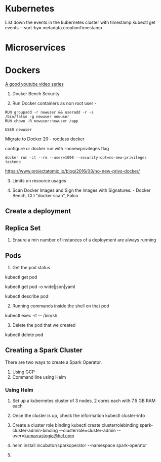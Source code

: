 # Kubernetes 

List down the events in the kubernetes cluster with timestamp
kubectl get events --sort-by=.metadata.creationTimestamp

# Microservices


# Dockers

[A good youtube video series](https://www.youtube.com/watch?v=_3NUI5vasPk&list=PLMPZQTftRCS8Pp4wiiUruly5ODScvAwcQ)

1. Docker Bench Security 

2. Run Docker containers as non root user - 
```
RUN groupadd -r newuser && useradd -r -s
/bin/false -g newuser newuser
RUN chown -R newuser:newuser /app

USER newuser
```

Migrate to Docker 20 - rootless docker

configure ur docker run with -nonewprivileges flag

```
docker run -it --rm --user=1000 --security-opt=no-new-privileges testnnp
```
https://www.projectatomic.io/blog/2016/03/no-new-privs-docker/

3. Limits on resource usages 

4. Scan Docker Images and Sign the Images with Signatures.  - Docker Bench, CLI "docker scan", Falco

## Create a deployment 


## Replica Set 

1. Ensure a min number of instances of a deployment are always running 

## Pods

1. Get the pod status 

kubectl get pod

kubectl get pod <name of pod> -o wide|json|yaml

kubectl describe pod <name of pod>

2. Running commands inside the shell on that pod

kubectl exec -it <name of pod> -- /bin/sh
  
3. Delete the pod that we created

kubectl delete pod <name of the pod>



## Creating a Spark Cluster 

There are two ways to create a Spark Operator. 

1. Using GCP 
2. Command line using Helm

### Using Helm

1. Set up a kubernetes cluster of 3 nodes, 2 cores each with 7.5 GB RAM each
2. Once the cluster is up, check the information 
kubectl cluster-info
3. Create a cluster role binding 
kubectl create clusterrolebinding spark-cluster-admin-binding --clusterrole=cluster-admin --user=kumarrastogia@hcl.com

4. helm install incubator/sparkoperator --namespace spark-operator
5. 
